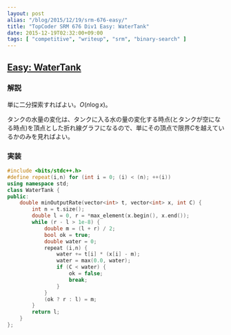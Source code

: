 ```yaml
---
layout: post
alias: "/blog/2015/12/19/srm-676-easy/"
title: "TopCoder SRM 676 Div1 Easy: WaterTank"
date: 2015-12-19T02:32:00+09:00
tags: [ "competitive", "writeup", "srm", "binary-search" ]
---
```


## [Easy: WaterTank]()

### 解説

単に二分探索すればよい。$O(n \log x)$。

タンクの水量の変化は、タンクに入る水の量の変化する時点(とタンクが空になる時点)を頂点とした折れ線グラフになるので、単にその頂点で限界$C$を越えているかのみを見ればよい。

### 実装

``` c++
#include <bits/stdc++.h>
#define repeat(i,n) for (int i = 0; (i) < (n); ++(i))
using namespace std;
class WaterTank {
public:
    double minOutputRate(vector<int> t, vector<int> x, int C) {
        int n = t.size();
        double l = 0, r = *max_element(x.begin(), x.end());
        while (r - l > 1e-8) {
            double m = (l + r) / 2;
            bool ok = true;
            double water = 0;
            repeat (i,n) {
                water += t[i] * (x[i] - m);
                water = max(0.0, water);
                if (C < water) {
                    ok = false;
                    break;
                }
            }
            (ok ? r : l) = m;
        }
        return l;
    }
};
```
